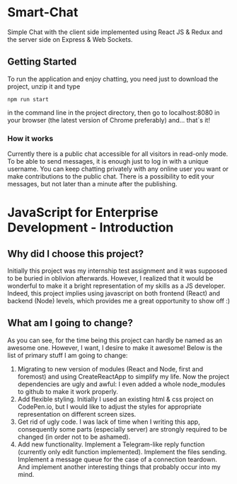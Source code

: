 # Smart-Chat
Simple Chat with the client side implemented using React JS &amp; Redux and the server side on Express &amp; Web Sockets. 

## Getting Started

To run the application and enjoy chatting, you need just to download the project, unzip it and type
```
npm run start
```
in the command line in the project directory, then go to localhost:8080 in your browser (the latest version of Chrome preferably) and... that`s it! 

### How it works
Currently there is a public chat accessible for all visitors in read-only mode. To be able to send messages, it is enough just to log in with a unique username. You can keep chatting privately with any online user you want or make contributions to the public chat. There is a possibility to edit your messages, but not later than a minute after the publishing.

# JavaScript for Enterprise Development - Introduction

## Why did I choose this project?
Initially this project was my internship test assignment and it was supposed to be buried in oblivion afterwards.
However, I realized that it would be wonderful to make it a bright representation of my skills as a JS developer.
Indeed, this project implies using javascript on both frontend (React) and backend (Node) levels, which provides me
a great opportunity to show off :)

## What am I going to change?
As you can see, for the time being this project can hardly be named as an awesome one. However, I want, I desire to make
it awesome! Below is the list of primary stuff I am going to change:


1. Migrating to new version of modules (React and Node, first and foremost) and using CreateReactApp to simplify my life.
Now the project dependencies are ugly and awful: I even added a whole node_modules to github to make it work properly.
2. Add flexible styling. Initially I used an existing html & css project on CodePen.io, but I would like to adjust the styles
for appropriate representation on different screen sizes.
3. Get rid of ugly code. I was lack of time when I writing this app, consequently some parts (especially server) are strongly
required to be changed (in order not to be ashamed).
4. Add new functionality. Implement a Telegram-like reply function (currently only edit function implemented). Implement
the files sending. Implement a message queue for the case of a connection teardown. And implement another interesting things
that probably occur into my mind.
